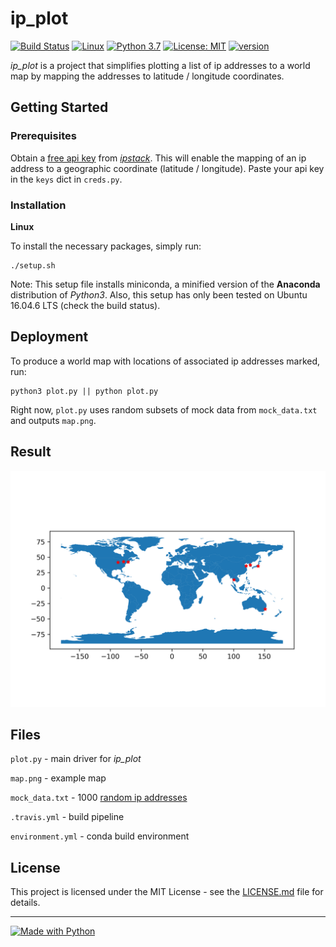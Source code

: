 # **ip_plot**

[![Build Status](https://travis-ci.org/suchak1/ip_plot.png?branch=master)](https://travis-ci.org/suchak1/ip_plot)
[![Linux](https://img.shields.io/badge/os-Linux-1f425f.svg)](https://shields.io/)
[![Python 3.7](https://img.shields.io/badge/python-3.7-blue.svg)](https://www.python.org/downloads/release/python-370/)
[![License: MIT](https://img.shields.io/badge/License-MIT-yellow.svg)](LICENSE.md)
[![version](https://img.shields.io/github/v/tag/suchak1/ip_plot)](https://github.com/suchak1/ip_plot/tags)

*ip_plot* is a project that simplifies plotting a list of ip addresses to a world map by mapping the addresses to latitude / longitude coordinates.

## Getting Started

### Prerequisites

Obtain a [free api key](https://ipstack.com/product) from [*ipstack*](https://ipstack.com). This will enable the mapping of an ip address to a geographic coordinate (latitude / longitude). Paste your api key in the `keys` dict in `creds.py`.

### Installation
**Linux**

To install the necessary packages, simply run:
```
./setup.sh
```
Note: This setup file installs miniconda, a minified version of the **Anaconda** distribution of *Python3*. Also, this setup has only been tested on Ubuntu 16.04.6 LTS (check the build status).

## Deployment

To produce a world map with locations of associated ip addresses marked, run:

```
python3 plot.py || python plot.py
```
Right now, ```plot.py``` uses random subsets of mock data from ```mock_data.txt``` and outputs ```map.png```.


## Result
![Map](map.png)

## Files
```plot.py``` - main driver for *ip_plot*


```map.png``` - example map

```mock_data.txt``` - 1000 [random ip addresses](https://www.browserling.com/tools/random-ip)

```.travis.yml``` - build pipeline

```environment.yml``` - conda build environment

## License
This project is licensed under the MIT License - see the [LICENSE.md](LICENSE.md)
 file for details.

***

[![Made with Python](https://forthebadge.com/images/badges/made-with-python.svg)](https://www.python.org/)

<!---
<<[![made-with-python](https://img.shields.io/badge/Made%20with-Python-1f425f.svg)](https://www.python.org/)>>
--->
